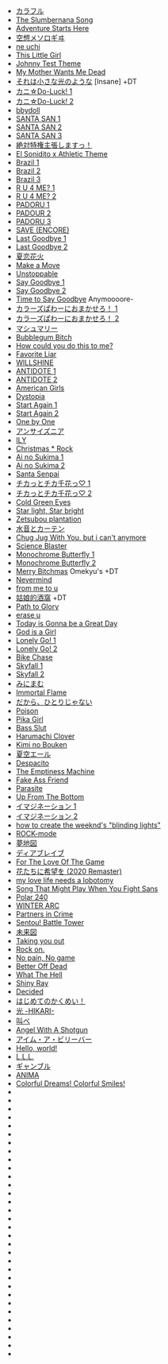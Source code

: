 - [カラフル](https://osu.ppy.sh/beatmapsets/931452)
- [The Slumbernana Song](https://osu.ppy.sh/beatmapsets/2282383)
- [Adventure Starts Here](https://osu.ppy.sh/beatmapsets/2367460)
- [空想メソロギヰ](https://osu.ppy.sh/beatmapsets/2276946)
- [ne uchi](https://osu.ppy.sh/beatmapsets/1331950)
- [This Little Girl](https://osu.ppy.sh/beatmapsets/2379887)
- [Johnny Test Theme](https://osu.ppy.sh/beatmapsets/2295424)
- [My Mother Wants Me Dead](https://osu.ppy.sh/beatmapsets/2245686)
- [それは小さな光のような](https://osu.ppy.sh/beatmapsets/1123162) [Insane] +DT
- [カニ☆Do-Luck! 1](https://osu.ppy.sh/beatmapsets/2310271)
- [カニ☆Do-Luck! 2](https://osu.ppy.sh/beatmapsets/894883)
- [bbydoll](https://osu.ppy.sh/beatmapsets/2374386)
- [SANTA SAN 1](https://osu.ppy.sh/beatmapsets/2288239)
- [SANTA SAN 2 ](https://osu.ppy.sh/beatmapsets/1045600)
- [SANTA SAN 3](https://osu.ppy.sh/beatmapsets/695316)
- [絶対特権主張しますっ！](https://osu.ppy.sh/beatmapsets/2241059)
- [El Sonidito x Athletic Theme](https://osu.ppy.sh/beatmapsets/2253247)
- [Brazil 1](https://osu.ppy.sh/beatmapsets/2104327)
- [Brazil 2](https://osu.ppy.sh/beatmapsets/1825240)
- [Brazil 3](https://osu.ppy.sh/beatmapsets/2252051)
- [R U 4 ME? 1](https://osu.ppy.sh/beatmapsets/2282539)
- [R U 4 ME? 2](https://osu.ppy.sh/beatmapsets/2299895)
- [PADORU 1](https://osu.ppy.sh/beatmapsets/1073074)
- [PADOUR 2](https://osu.ppy.sh/beatmapsets/2279697)
- [PADORU 3](https://osu.ppy.sh/beatmapsets/1061287)
- [SAVE (ENCORE)](https://osu.ppy.sh/beatmapsets/1440767)
- [Last Goodbye 1](https://osu.ppy.sh/beatmapsets/744772)
- [Last Goodbye 2](https://osu.ppy.sh/beatmapsets/2202726)
- [夏恋花火](https://osu.ppy.sh/beatmapsets/1244123)
- [Make a Move](https://osu.ppy.sh/beatmapsets/765778)
- [Unstoppable](https://osu.ppy.sh/beatmapsets/2288607)
- [Say Goodbye 1](https://osu.ppy.sh/beatmapsets/1049899)
- [Say Goodbye 2](https://osu.ppy.sh/beatmapsets/1620540)
- [Time to Say Goodbye](https://osu.ppy.sh/beatmapsets/2285243) Anymoooore-
- [カラーズぱわーにおまかせろ！ 1](https://osu.ppy.sh/beatmapsets/758344)
- [カラーズぱわーにおまかせろ！ 2](https://osu.ppy.sh/beatmapsets/1115477)
- [マシュマリー](https://osu.ppy.sh/beatmapsets/962088#osu)
- [Bubblegum Bitch](https://osu.ppy.sh/beatmapsets/2282704)
- [How could you do this to me?](https://osu.ppy.sh/beatmapsets/2284460)
- [Favorite Liar](https://osu.ppy.sh/beatmapsets/2269930)
- [WILLSHINE](https://osu.ppy.sh/beatmapsets/2207465)
- [ANTIDOTE 1](https://osu.ppy.sh/beatmapsets/2313987)
- [ANTIDOTE 2](https://osu.ppy.sh/beatmapsets/2192808)
- [American Girls](https://osu.ppy.sh/beatmapsets/2352698)
- [Dystopia](https://osu.ppy.sh/beatmapsets/2305910)
- [Start Again 1](https://osu.ppy.sh/beatmapsets/2296940)
- [Start Again 2](https://osu.ppy.sh/beatmapsets/1035167)
- [One by One](https://osu.ppy.sh/beatmapsets/1148073)
- [アンサイズニア](https://osu.ppy.sh/beatmapsets/1110954)
- [ILY](https://osu.ppy.sh/beatmapsets/653534)
- [Christmas * Rock](https://osu.ppy.sh/beatmapsets/2287463)
- [Ai no Sukima 1](https://osu.ppy.sh/beatmapsets/952409)
- [Ai no Sukima 2](https://osu.ppy.sh/beatmapsets/966339)
- [Santa Senpai](https://osu.ppy.sh/beatmapsets/2284526)
- [チカっとチカ千花っ♡ 1](https://osu.ppy.sh/beatmapsets/2287154)
- [チカっとチカ千花っ♡ 2](https://osu.ppy.sh/beatmapsets/942642)
- [Cold Green Eyes](https://osu.ppy.sh/beatmapsets/2297262)
- [Star light, Star bright](https://osu.ppy.sh/beatmapsets/1350684)
- [Zetsubou plantation](https://osu.ppy.sh/beatmapsets/2250663)
- [水音とカーテン](https://osu.ppy.sh/beatmapsets/968171)
- [Chug Jug With You, but i can't anymore](https://osu.ppy.sh/beatmapsets/1464487)
- [Science Blaster](https://osu.ppy.sh/beatmapsets/2148832)
- [Monochrome Butterfly 1](https://osu.ppy.sh/beatmapsets/770300)
- [Monochrome Butterfly 2](https://osu.ppy.sh/beatmapsets/2292009)
- [Merry Bitchmas](https://osu.ppy.sh/beatmapsets/2298826) Omekyu's +DT
- [Nevermind](https://osu.ppy.sh/beatmapsets/2287284)
- [from me to u](https://osu.ppy.sh/beatmapsets/2387896)
- [姑娘的酒窩](https://osu.ppy.sh/beatmapsets/853469) +DT
- [Path to Glory](https://osu.ppy.sh/beatmapsets/2233944)
- [erase u](https://osu.ppy.sh/beatmapsets/2294787)
- [Today is Gonna be a Great Day](https://osu.ppy.sh/beatmapsets/1209835)
- [God is a Girl](https://osu.ppy.sh/beatmapsets/2250634)
- [Lonely Go! 1](https://osu.ppy.sh/beatmapsets/2150857)
- [Lonely Go! 2](https://osu.ppy.sh/beatmapsets/863227)
- [Bike Chase](https://osu.ppy.sh/beatmapsets/2189260)
- [Skyfall 1](https://osu.ppy.sh/beatmapsets/2194372)
- [Skyfall 2](https://osu.ppy.sh/beatmapsets/1599155)
- [みにまむ](https://osu.ppy.sh/beatmapsets/1846677)
- [Immortal Flame](https://osu.ppy.sh/beatmapsets/703957#osu/1511760)
- [だから、ひとりじゃない](https://osu.ppy.sh/beatmapsets/1129819)
- [Poison](https://osu.ppy.sh/beatmapsets/2281428)
- [Pika Girl](https://osu.ppy.sh/beatmapsets/2169204)
- [Bass Slut](https://osu.ppy.sh/beatmapsets/983911)
- [Harumachi Clover](https://osu.ppy.sh/beatmapsets/842412)
- [Kimi no Bouken](https://osu.ppy.sh/beatmapsets/869019)
- [夏空エール](https://osu.ppy.sh/beatmapsets/1028594)
- [Despacito](https://osu.ppy.sh/beatmapsets/798007)
- [The Emptiness Machine](https://osu.ppy.sh/beatmapsets/2246377)
- [Fake Ass Friend](https://osu.ppy.sh/beatmapsets/2281065)
- [Parasite](https://osu.ppy.sh/beatmapsets/2284092)
- [Up From The Bottom](https://osu.ppy.sh/beatmapsets/2346466)
- [イマジネーション 1](https://osu.ppy.sh/beatmapsets/1171789)
- [イマジネーション 2](https://osu.ppy.sh/beatmapsets/1203416)
- [how to create the weeknd's "blinding lights"](https://osu.ppy.sh/beatmapsets/1207609)
- [ROCK-mode](https://osu.ppy.sh/beatmapsets/1124391)
- [夢地図](https://osu.ppy.sh/beatmapsets/1068768)
- [ディアブレイブ](https://osu.ppy.sh/beatmapsets/1709733)
- [For The Love Of The Game](https://osu.ppy.sh/beatmapsets/2282701)
- [花たちに希望を (2020 Remaster)](https://osu.ppy.sh/beatmapsets/1378089)
- [my love life needs a lobotomy](https://osu.ppy.sh/beatmapsets/2270785)
- [Song That Might Play When You Fight Sans](https://osu.ppy.sh/beatmapsets/2252729)
- [Polar 240](https://osu.ppy.sh/beatmapsets/2280225)
- [WINTER ARC](https://osu.ppy.sh/beatmapsets/2272084)
- [Partners in Crime](https://osu.ppy.sh/beatmapsets/2252260)
- [Sentou! Battle Tower](https://osu.ppy.sh/beatmapsets/2276943)
- [未来図](https://osu.ppy.sh/beatmapsets/2250300)
- [Taking you out](https://osu.ppy.sh/beatmapsets/1454862)
- [Rock on.](https://osu.ppy.sh/beatmapsets/1099953)
- [No pain, No game](https://osu.ppy.sh/beatmapsets/1184314)
- [Better Off Dead](https://osu.ppy.sh/beatmapsets/2281397)
- [What The Hell](https://osu.ppy.sh/beatmapsets/1309426)
- [Shiny Ray](https://osu.ppy.sh/beatmapsets/1086799)
- [Decided](https://osu.ppy.sh/beatmapsets/2011122)
- [はじめてのかくめい！](https://osu.ppy.sh/beatmapsets/2275113)
- [光 -HIKARI-](https://osu.ppy.sh/beatmapsets/1053509)
- [叫べ](https://osu.ppy.sh/beatmapsets/1918243)
- [Angel With A Shotgun](https://osu.ppy.sh/beatmapsets/1174505)
- [アイム・ア・ビリーバー](https://osu.ppy.sh/beatmapsets/1435286)
- [Hello, world!](https://osu.ppy.sh/beatmapsets/1166888)
- [L.L.L.](https://osu.ppy.sh/beatmapsets/1361680)
- [ギャンブル](https://osu.ppy.sh/beatmapsets/1515350)
- [ANIMA](https://osu.ppy.sh/beatmapsets/1211739)
- [Colorful Dreams! Colorful Smiles!](https://osu.ppy.sh/beatmapsets/1739508)
- []()
- []()
- []()
- []()
- []()
- []()
- []()
- []()
- []()
- []()
- []()
- []()
- []()
- []()
- []()
- []()
- []()
- []()
- []()
- []()
- []()
- []()
- []()
- []()
- []()
- []()
- []()
- []()
- []()
- []()
- []()
- []()

